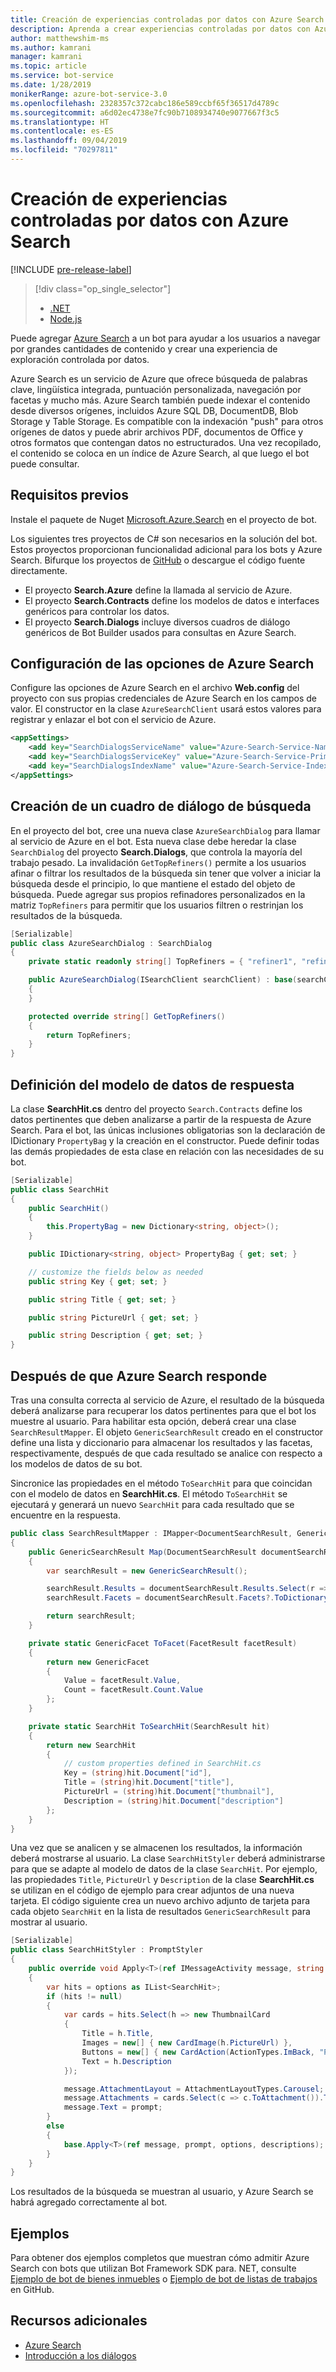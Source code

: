 ```yaml
---
title: Creación de experiencias controladas por datos con Azure Search | Microsoft Docs
description: Aprenda a crear experiencias controladas por datos con Azure Search y ayude a los usuarios a explorar grandes cantidades de contenido en un bot con Bot Framework SDK para .NET y Azure Search.
author: matthewshim-ms
ms.author: kamrani
manager: kamrani
ms.topic: article
ms.service: bot-service
ms.date: 1/28/2019
monikerRange: azure-bot-service-3.0
ms.openlocfilehash: 2328357c372cabc186e589ccbf65f36517d4789c
ms.sourcegitcommit: a6d02ec4738e7fc90b7108934740e9077667f3c5
ms.translationtype: HT
ms.contentlocale: es-ES
ms.lasthandoff: 09/04/2019
ms.locfileid: "70297811"
---
```

# <a name="create-data-driven-experiences-with-azure-search"></a>Creación de experiencias controladas por datos con Azure Search 

[!INCLUDE [pre-release-label](../includes/pre-release-label-v3.md)]

> [!div class="op_single_selector"]
> - [.NET](../dotnet/bot-builder-dotnet-search-azure.md)
> - [Node.js](../nodejs/bot-builder-nodejs-search-azure.md)

Puede agregar [Azure Search](https://azure.microsoft.com/services/search/) a un bot para ayudar a los usuarios a navegar por grandes cantidades de contenido y crear una experiencia de exploración controlada por datos.

Azure Search es un servicio de Azure que ofrece búsqueda de palabras clave, lingüística integrada, puntuación personalizada, navegación por facetas y mucho más. Azure Search también puede indexar el contenido desde diversos orígenes, incluidos Azure SQL DB, DocumentDB, Blob Storage y Table Storage. Es compatible con la indexación "push" para otros orígenes de datos y puede abrir archivos PDF, documentos de Office y otros formatos que contengan datos no estructurados. Una vez recopilado, el contenido se coloca en un índice de Azure Search, al que luego el bot puede consultar.

## <a name="prerequisites"></a>Requisitos previos

Instale el paquete de Nuget [Microsoft.Azure.Search](https://www.nuget.org/packages/Microsoft.Azure.Search/4.0.0-preview) en el proyecto de bot.

Los siguientes tres proyectos de C# son necesarios en la solución del bot. Estos proyectos proporcionan funcionalidad adicional para los bots y Azure Search. Bifurque los proyectos de [GitHub](https://aka.ms/v3-cs-search-demo) o descargue el código fuente directamente.

- El proyecto **Search.Azure** define la llamada al servicio de Azure.
- El proyecto **Search.Contracts** define los modelos de datos e interfaces genéricos para controlar los datos.
- El proyecto **Search.Dialogs** incluye diversos cuadros de diálogo genéricos de Bot Builder usados para consultas en Azure Search.

## <a name="configure-azure-search-settings"></a>Configuración de las opciones de Azure Search

Configure las opciones de Azure Search en el archivo **Web.config** del proyecto con sus propias credenciales de Azure Search en los campos de valor. El constructor en la clase `AzureSearchClient` usará estos valores para registrar y enlazar el bot con el servicio de Azure.

```xml
<appSettings>
    <add key="SearchDialogsServiceName" value="Azure-Search-Service-Name" /> <!-- replace value field with Azure Service Name --> 
    <add key="SearchDialogsServiceKey" value="Azure-Search-Service-Primary-Key" /> <!-- replace value field with Azure Service Key --> 
    <add key="SearchDialogsIndexName" value="Azure-Search-Service-Index" /> <!-- replace value field with your Azure Search Index --> 
</appSettings>
```

## <a name="create-a-search-dialog"></a>Creación de un cuadro de diálogo de búsqueda

En el proyecto del bot, cree una nueva clase `AzureSearchDialog` para llamar al servicio de Azure en el bot. Esta nueva clase debe heredar la clase `SearchDialog` del proyecto **Search.Dialogs**, que controla la mayoría del trabajo pesado. La invalidación `GetTopRefiners()` permite a los usuarios afinar o filtrar los resultados de la búsqueda sin tener que volver a iniciar la búsqueda desde el principio, lo que mantiene el estado del objeto de búsqueda. Puede agregar sus propios refinadores personalizados en la matriz `TopRefiners` para permitir que los usuarios filtren o restrinjan los resultados de la búsqueda. 

```cs
[Serializable]
public class AzureSearchDialog : SearchDialog
{
    private static readonly string[] TopRefiners = { "refiner1", "refiner2", "refiner3" }; // define your own custom refiners 

    public AzureSearchDialog(ISearchClient searchClient) : base(searchClient, multipleSelection: true)
    {
    }

    protected override string[] GetTopRefiners()
    {
        return TopRefiners;
    }
}
```

## <a name="define-the-response-data-model"></a>Definición del modelo de datos de respuesta

La clase **SearchHit.cs** dentro del proyecto `Search.Contracts` define los datos pertinentes que deben analizarse a partir de la respuesta de Azure Search. Para el bot, las únicas inclusiones obligatorias son la declaración de IDictionary `PropertyBag` y la creación en el constructor. Puede definir todas las demás propiedades de esta clase en relación con las necesidades de su bot. 

```cs
[Serializable]
public class SearchHit
{
    public SearchHit()
    {
        this.PropertyBag = new Dictionary<string, object>();
    }

    public IDictionary<string, object> PropertyBag { get; set; }

    // customize the fields below as needed 
    public string Key { get; set; }

    public string Title { get; set; }

    public string PictureUrl { get; set; }

    public string Description { get; set; }
}
```

## <a name="after-azure-search-responds"></a>Después de que Azure Search responde 

Tras una consulta correcta al servicio de Azure, el resultado de la búsqueda deberá analizarse para recuperar los datos pertinentes para que el bot los muestre al usuario. Para habilitar esta opción, deberá crear una clase `SearchResultMapper`. El objeto `GenericSearchResult` creado en el constructor define una lista y diccionario para almacenar los resultados y las facetas, respectivamente, después de que cada resultado se analice con respecto a los modelos de datos de su bot. 

Sincronice las propiedades en el método `ToSearchHit` para que coincidan con el modelo de datos en **SearchHit.cs**. El método `ToSearchHit` se ejecutará y generará un nuevo `SearchHit` para cada resultado que se encuentre en la respuesta.  

```cs
public class SearchResultMapper : IMapper<DocumentSearchResult, GenericSearchResult>
{
    public GenericSearchResult Map(DocumentSearchResult documentSearchResult)
    {
        var searchResult = new GenericSearchResult();

        searchResult.Results = documentSearchResult.Results.Select(r => ToSearchHit(r)).ToList();
        searchResult.Facets = documentSearchResult.Facets?.ToDictionary(kv => kv.Key, kv => kv.Value.Select(f => ToFacet(f)));

        return searchResult;
    }

    private static GenericFacet ToFacet(FacetResult facetResult)
    {
        return new GenericFacet
        {
            Value = facetResult.Value,
            Count = facetResult.Count.Value
        };
    }

    private static SearchHit ToSearchHit(SearchResult hit)
    {
        return new SearchHit
        {
            // custom properties defined in SearchHit.cs 
            Key = (string)hit.Document["id"],
            Title = (string)hit.Document["title"],
            PictureUrl = (string)hit.Document["thumbnail"],
            Description = (string)hit.Document["description"]
        };
    }
}
```
Una vez que se analicen y se almacenen los resultados, la información deberá mostrarse al usuario. La clase `SearchHitStyler` deberá administrarse para que se adapte al modelo de datos de la clase `SearchHit`. Por ejemplo, las propiedades `Title`, `PictureUrl` y `Description` de la clase **SearchHit.cs** se utilizan en el código de ejemplo para crear adjuntos de una nueva tarjeta. El código siguiente crea un nuevo archivo adjunto de tarjeta para cada objeto `SearchHit` en la lista de resultados `GenericSearchResult` para mostrar al usuario.   

```cs
[Serializable]
public class SearchHitStyler : PromptStyler
{
    public override void Apply<T>(ref IMessageActivity message, string prompt, IReadOnlyList<T> options, IReadOnlyList<string> descriptions = null)
    {
        var hits = options as IList<SearchHit>;
        if (hits != null)
        {
            var cards = hits.Select(h => new ThumbnailCard
            {
                Title = h.Title,
                Images = new[] { new CardImage(h.PictureUrl) },
                Buttons = new[] { new CardAction(ActionTypes.ImBack, "Pick this one", value: h.Key) },
                Text = h.Description
            });

            message.AttachmentLayout = AttachmentLayoutTypes.Carousel;
            message.Attachments = cards.Select(c => c.ToAttachment()).ToList();
            message.Text = prompt;
        }
        else
        {
            base.Apply<T>(ref message, prompt, options, descriptions);
        }
    }
}
```
Los resultados de la búsqueda se muestran al usuario, y Azure Search se habrá agregado correctamente al bot.

## <a name="samples"></a>Ejemplos

Para obtener dos ejemplos completos que muestran cómo admitir Azure Search con bots que utilizan Bot Framework SDK para. NET, consulte [Ejemplo de bot de bienes inmuebles](https://github.com/Microsoft/BotBuilder-Samples/tree/v3-sdk-samples/CSharp/demo-Search/RealEstateBot) o [Ejemplo de bot de listas de trabajos](https://github.com/Microsoft/BotBuilder-Samples/tree/v3-sdk-samples/CSharp/demo-Search/JobListingBot) en GitHub. 

## <a name="additional-resources"></a>Recursos adicionales

- [Azure Search][search]
- [Introducción a los diálogos](bot-builder-dotnet-dialogs.md)

[search]: /azure/search/search-what-is-azure-search
